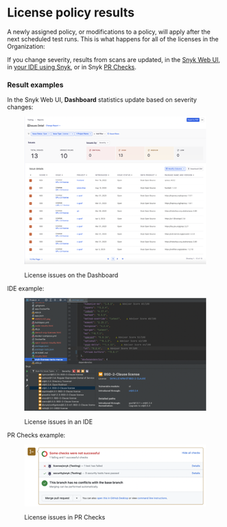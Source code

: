 # License policy results

A newly assigned policy, or modifications to a policy, will apply after the next scheduled test runs. This is what happens for all of the licenses in the Organization:

If you change severity, results from scans are updated, in the [Snyk Web UI](../../../getting-started/getting-started-with-the-snyk-web-ui.md), in [your IDE using Snyk](../../../integrations/ide-tools/), or in Snyk [PR Checks](../../../scan-application-code/run-pr-checks/).

### Result examples

In the Snyk Web UI, **Dashboard** statistics update based on severity changes:

<div align="left">

<figure><img src="../../../.gitbook/assets/Screen Shot 2023-05-12 at 2.00.26 PM.png" alt="License issues on the Dashboard"><figcaption><p>License issues on the Dashboard</p></figcaption></figure>

</div>

IDE example:

<div align="left">

<figure><img src="../../../.gitbook/assets/image (13).png" alt="License issues in an IDE"><figcaption><p>License issues in an IDE</p></figcaption></figure>

</div>

PR Checks example:

<div align="left">

<figure><img src="../../../.gitbook/assets/image (4).png" alt="License issues in PR Checks"><figcaption><p>License issues in PR Checks</p></figcaption></figure>

</div>
